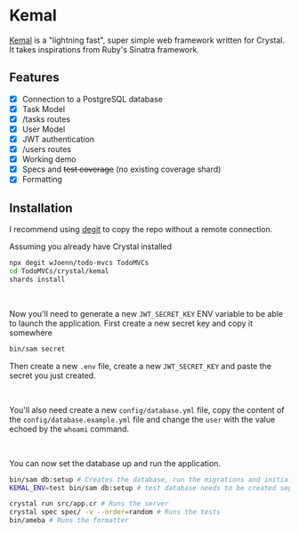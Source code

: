 # Kemal
[Kemal](https://github.com/kemalcr/kemal) is a "lightning fast", super simple web framework written for Crystal. It takes inspirations from Ruby's Sinatra framework.

## Features
- [x] Connection to a PostgreSQL database
- [x] Task Model
- [x] /tasks routes
- [x] User Model
- [x] JWT authentication
- [x] /users routes
- [x] Working demo
- [x] Specs and ~~test coverage~~ (no existing coverage shard)
- [x] Formatting

## Installation
I recommend using [degit](https://github.com/Rich-Harris/degit) to copy the repo without a remote connection.

Assuming you already have Crystal installed
```bash
npx degit wJoenn/todo-mvcs TodoMVCs
cd TodoMVCs/crystal/kemal
shards install
```

<br>

Now you'll need to generate a new `JWT_SECRET_KEY` ENV variable to be able to launch the application.
First create a new secret key and copy it somewhere
```bash
bin/sam secret
```

Then create a new `.env` file, create a new `JWT_SECRET_KEY` and paste the secret you just created.

<br>

You'll also need create a new `config/database.yml` file, copy the content of the `config/database.example.yml` file and change the `user` with the value echoed by the `whoami` command.

<br>

You can now set the database up and run the application.
```bash
bin/sam db:setup # Creates the database, run the migrations and initialize the seed
KEMAL_ENV=test bin/sam db:setup # test database needs to be created separately

crystal run src/app.cr # Runs the server
crystal spec spec/ -v --order=random # Runs the tests
bin/ameba # Runs the formatter
```

